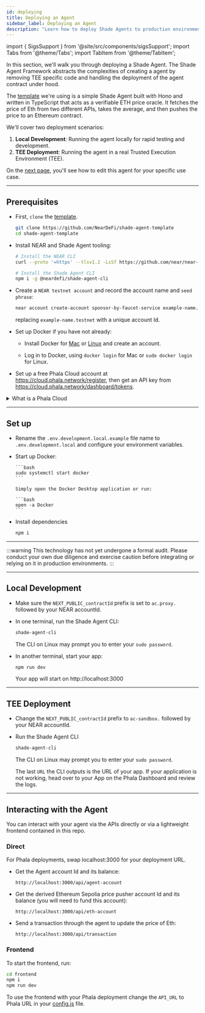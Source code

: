```yaml
---
id: deploying
title: Deploying an Agent
sidebar_label: Deploying an Agent
description: "Learn how to deploy Shade Agents to production environments with full contract customization and flexible architecture for real-world applications."
---
```


import { SigsSupport } from '@site/src/components/sigsSupport';
import Tabs from '@theme/Tabs';
import TabItem from '@theme/TabItem';

In this section, we'll walk you through deploying a Shade Agent. The Shade Agent Framework abstracts the complexities of creating a agent by removing TEE specific code and handling the deployment of the agent contract under hood.

The [template](https://github.com/NearDeFi/shade-agent-template) we're using is a simple Shade Agent built with Hono and written in TypeScript that acts as a verifiable ETH price oracle. It fetches the price of Eth from two different APIs, takes the average, and then pushes the price to an Ethereum contract. 

We'll cover two deployment scenarios:
1. **Local Development**: Running the agent locally for rapid testing and development.
2. **TEE Deployment**: Running the agent in a real Trusted Execution Environment (TEE).

On the [next page](./components.md), you'll see how to edit this agent for your specific use case.

---

## Prerequisites

- First, `clone` the [template](https://github.com/NearDeFi/shade-agent-template).

  ```bash
  git clone https://github.com/NearDeFi/shade-agent-template
  cd shade-agent-template
  ```

- Install NEAR and Shade Agent tooling:

  ```bash
  # Install the NEAR CLI
  curl --proto '=https' --tlsv1.2 -LsSf https://github.com/near/near-cli-rs/releases/latest/download/near-cli-rs-installer.sh | sh

  # Install the Shade Agent CLI
  npm i -g @neardefi/shade-agent-cli
  ```

- Create a `NEAR testnet account` and record the account name and `seed phrase`:

  ```bash
  near account create-account sponsor-by-faucet-service example-name.testnet autogenerate-new-keypair print-to-terminal network-config testnet create
  ```

  replacing `example-name.testnet` with a unique account Id.

- Set up Docker if you have not already:

  - Install Docker for [Mac](https://docs.docker.com/desktop/setup/install/mac-install/) or [Linux](https://docs.docker.com/desktop/setup/install/linux/) and create an account.

  - Log in to Docker, using `docker login` for Mac or `sudo docker login` for Linux.

- Set up a free Phala Cloud account at https://cloud.phala.network/register, then get an API key from https://cloud.phala.network/dashboard/tokens.

<details>

<summary> What is a Phala Cloud </summary>

Phala Cloud is a service that offers secure and private hosting in a TEE using [Dstack](https://docs.phala.network/overview/phala-network/dstack). Phala Cloud makes it easy to run a TEE, that's why we use it in our template!

</details>

---

## Set up

- Rename the `.env.development.local.example` file name to `.env.development.local` and configure your environment variables.

- Start up Docker:

  <Tabs groupId="code-tabs">

    <TabItem value="linux" label="Linux">

      ```bash
      sudo systemctl start docker
      ```

    </TabItem>

    <TabItem value="mac" label="Mac">

      Simply open the Docker Desktop application or run: 

      ```bash
      open -a Docker
      ```

    </TabItem>

  </Tabs>

- Install dependencies 

  ```bash
  npm i
  ```

---

:::warning
This technology has not yet undergone a formal audit. Please conduct your own due diligence and exercise caution before integrating or relying on it in production environments.
:::

---

## Local Development

- Make sure the `NEXT_PUBLIC_contractId` prefix is set to `ac.proxy.` followed by your NEAR accountId.

- In one terminal, run the Shade Agent CLI:

  ```bash
  shade-agent-cli
  ```

  The CLI on Linux may prompt you to enter your `sudo password`. 

- In another terminal, start your app:

  ```bash
  npm run dev
  ```

  Your app will start on http://localhost:3000

---

## TEE Deployment

- Change the `NEXT_PUBLIC_contractId` prefix to `ac-sandbox.` followed by your NEAR accountId.

- Run the Shade Agent CLI

  ```bash
  shade-agent-cli
  ```

  The CLI on Linux may prompt you to enter your `sudo password`.

  The last `URL` the CLI outputs is the URL of your app. If your application is not working, head over to your App on the Phala Dashboard and review the logs.

---

## Interacting with the Agent

You can interact with your agent via the APIs directly or via a lightweight frontend contained in this repo.

### Direct

For Phala deployments, swap localhost:3000 for your deployment URL.

- Get the Agent account Id and its balance:

  ```
  http://localhost:3000/api/agent-account
  ```

- Get the derived Ethereum Sepolia price pusher account Id and its balance (you will need to fund this account):

  ```
  http://localhost:3000/api/eth-account
  ```

- Send a transaction through the agent to update the price of Eth:

  ```
  http://localhost:3000/api/transaction
  ```

### Frontend

To start the frontend, run:

```bash
cd frontend
npm i
npm run dev
```

To use the frontend with your Phala deployment change the `API_URL` to Phala URL in your [config.js](https://github.com/NearDeFi/shade-agent-template/blob/main/frontend/src/config.js) file.

<SigsSupport />
